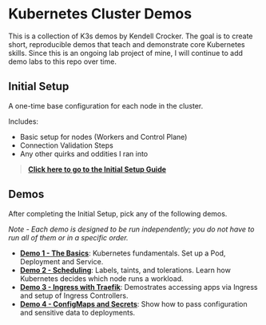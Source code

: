 # Kubernetes Cluster Demos
This is a collection of K3s demos by Kendell Crocker. The goal is to create short, reproducible demos that teach and demonstrate core Kubernetes skills.
Since this is an ongoing lab project of mine, I will continue to add demo labs to this repo over time.

## Initial Setup
A one-time base configuration for each node in the cluster.

Includes:
- Basic setup for nodes (Workers and Control Plane) 
- Connection Validation Steps
- Any other quirks and oddities I ran into

>[**Click here to go to the Initial Setup Guide**](./00-initial-setup/initial-setup.md)


## Demos

After completing the Initial Setup, pick any of the following demos.

*Note - Each demo is designed to be run independently; you do not have to run all of them or in a specific order.*

- [**Demo 1 - The Basics**](./01-demo-basics/01-demo-basics.md): Kubernetes fundamentals. Set up a Pod, Deployment and Service.
- [**Demo 2 - Scheduling**](./02-demo-scheduling/02-demo-scheduling.md): Labels, taints, and tolerations. Learn how Kubernetes decides which node runs a workload.
- [**Demo 3 - Ingress with Traefik**](./03-demo-ingress/03-demo-ingress.md): Demostrates accessing apps via Ingress and setup of Ingress Controllers.
- [**Demo 4 - ConfigMaps and Secrets**](./04-configmaps_and_secrets/04-configmaps_and_secrets.md): Show how to pass configuration and sensitive data to deployments.